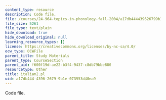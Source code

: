 ```yaml
---
content_type: resource
description: Code file.
file: /courses/24-964-topics-in-phonology-fall-2004/a17db444439626799b1e073953d40ea9_italian2.pl
file_size: 5261
file_type: text/plain
hide_download: true
hide_download_original: null
learning_resource_types: []
license: https://creativecommons.org/licenses/by-nc-sa/4.0/
ocw_type: OCWFile
parent_title: Study Materials
parent_type: CourseSection
parent_uid: f600f19d-ae22-b3f4-9437-c8db79bbe880
resourcetype: Other
title: italian2.pl
uid: a17db444-4396-2679-9b1e-073953d40ea9
---
```

Code file.